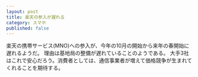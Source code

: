 ```yaml
---
layout: post
title: 楽天の参入が遅れる
category: スマホ
published: false
---
```

楽天の携帯サービス(MNO)への参入が、今年の10月の開始から来年の春開始に遅れるようだ。
理由は基地局の整備が遅れていることのようである。
大手3社はこれで安心だろう。消費者としては、通信事業者が増えて価格競争が生まれてくれることを期待する。